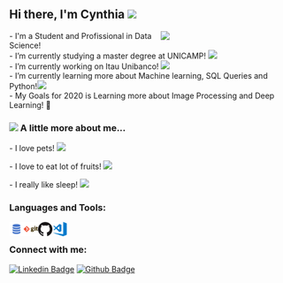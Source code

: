 <h2> Hi there, I'm Cynthia <img src="https://media.giphy.com/media/mGcNjsfWAjY5AEZNw6/giphy.gif" width="50"> </h2>
<img align='right' src="https://media.giphy.com/media/dWxO36Jzd6bTSt5dIY/giphy.gif" width="230">
<p>- I'm a Student and Profissional in Data Science! </br>
- I’m currently studying a master degree at UNICAMP! <img src="https://media.giphy.com/media/fYSnHlufseco8Fh93Z/giphy.gif" width="30"> </br>
- I’m currently working on Itau Unibanco! <img src="https://media.giphy.com/media/WUlplcMpOCEmTGBtBW/giphy.gif" width="30"> </br>
- I’m currently learning more about Machine learning, SQL Queries and Python!<img src="https://media.giphy.com/media/dNgK7Ws7y176U/giphy.gif" width="30"> </br>
- My Goals for 2020 is Learning more about Image Processing and Deep Learning! 🥅 </p>

<h3> <img src="https://media.giphy.com/media/VgCDAzcKvsR6OM0uWg/giphy.gif" width="50"> A little more about me... </h3> 
<p>- I love pets! <img src="https://media.giphy.com/media/JrXc72Pz2Ib1dBK13T/giphy.gif" width="50"> </p>
<p>- I love to eat lot of fruits! <img src="https://media.giphy.com/media/JrXc72Pz2Ib1dBK13T/giphy.gif" width="30"> </p>
<p>- I really like sleep! <img src="https://media.giphy.com/media/JrXc72Pz2Ib1dBK13T/giphy.gif" width="30"> </p>

### Languages and Tools:

<img align="left" alt="SQL" width="26px" src="https://raw.githubusercontent.com/github/explore/80688e429a7d4ef2fca1e82350fe8e3517d3494d/topics/sql/sql.png" />
<img align="left" alt="Git" width="26px" src="https://raw.githubusercontent.com/github/explore/80688e429a7d4ef2fca1e82350fe8e3517d3494d/topics/git/git.png" />
<img align="left" alt="GitHub" width="26px" src="https://raw.githubusercontent.com/github/explore/78df643247d429f6cc873026c0622819ad797942/topics/github/github.png" />
<img align="left" alt="Visual Studio Code" width="26px" src="https://raw.githubusercontent.com/github/explore/80688e429a7d4ef2fca1e82350fe8e3517d3494d/topics/visual-studio-code/visual-studio-code.png" />

<br/>

### Connect with me:

[![Linkedin Badge](https://img.shields.io/badge/-My%20LinkedIn-blue?style=flat-square&logo=Linkedin&logoColor=white&link=https://www.linkedin.com/in/lucas-lui-motta/)][linkedin]
[![Github Badge](https://img.shields.io/badge/-My%20Personal%20Page-000?style=flat-square&logo=Github&logoColor=white&link=https://github.com/lucaslui)][website]

[website]: https://cynthia-alvarez.github.io/
[linkedin]: https://www.linkedin.com/in/cynthia-estefania-alvarez-orbe/
